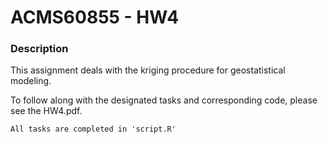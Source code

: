 # ACMS60855 - HW4

### Description
This assignment deals with the kriging procedure for geostatistical modeling.

To follow along with the designated tasks and corresponding code, please see the HW4.pdf.

```
All tasks are completed in 'script.R'
```
